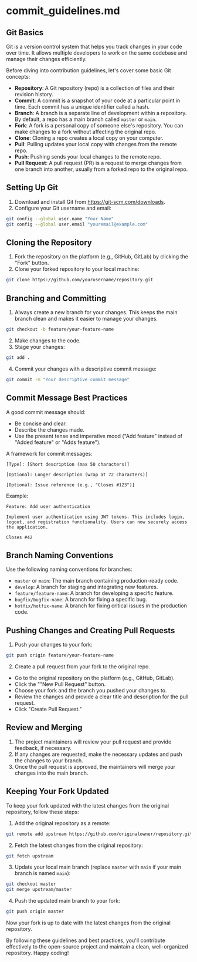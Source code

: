 # commit_guidelines.md

## Git Basics

Git is a version control system that helps you track changes in your code over time. It allows multiple developers to work on the same codebase and manage their changes efficiently.

Before diving into contribution guidelines, let's cover some basic Git concepts:

- **Repository**: A Git repository (repo) is a collection of files and their revision history.
- **Commit**: A commit is a snapshot of your code at a particular point in time. Each commit has a unique identifier called a hash.
- **Branch**: A branch is a separate line of development within a repository. By default, a repo has a main branch called `master` or `main`.
- **Fork**: A fork is a personal copy of someone else's repository. You can make changes to a fork without affecting the original repo.
- **Clone**: Cloning a repo creates a local copy on your computer.
- **Pull**: Pulling updates your local copy with changes from the remote repo.
- **Push**: Pushing sends your local changes to the remote repo.
- **Pull Request**: A pull request (PR) is a request to merge changes from one branch into another, usually from a forked repo to the original repo.

## Setting Up Git

1. Download and install Git from https://git-scm.com/downloads.
2. Configure your Git username and email:

```sh
git config --global user.name "Your Name"
git config --global user.email "youremail@example.com"
```

## Cloning the Repository

1. Fork the repository on the platform (e.g., GitHub, GitLab) by clicking the "Fork" button.
2. Clone your forked repository to your local machine:

```sh
git clone https://github.com/yourusername/repository.git
```

## Branching and Committing

1. Always create a new branch for your changes. This keeps the main branch clean and makes it easier to manage your changes.

```sh
git checkout -b feature/your-feature-name
```

2. Make changes to the code.
3. Stage your changes:

```sh
git add .
```

4. Commit your changes with a descriptive commit message:

```sh
git commit -m "Your descriptive commit message"
```

## Commit Message Best Practices

A good commit message should:

- Be concise and clear.
- Describe the changes made.
- Use the present tense and imperative mood ("Add feature" instead of "Added feature" or "Adds feature").

A framework for commit messages:

```
[Type]: [Short description (max 50 characters)]

[Optional: Longer description (wrap at 72 characters)]

[Optional: Issue reference (e.g., "Closes #123")]
```

Example:

```
Feature: Add user authentication

Implement user authentication using JWT tokens. This includes login, logout, and registration functionality. Users can now securely access the application.

Closes #42
```

## Branch Naming Conventions

Use the following naming conventions for branches:

- `master` or `main`: The main branch containing production-ready code.
- `develop`: A branch for staging and integrating new features.
- `feature/feature-name`: A branch for developing a specific feature.
- `bugfix/bugfix-name`: A branch for fixing a specific bug.
- `hotfix/hotfix-name`: A branch for fixing critical issues in the production code.

## Pushing Changes and Creating Pull Requests

1. Push your changes to your fork:

```sh
git push origin feature/your-feature-name
```

2. Create a pull request from your fork to the original repo.

- Go to the original repository on the platform (e.g., GitHub, GitLab).
- Click the ""New Pull Request" button.
- Choose your fork and the branch you pushed your changes to.
- Review the changes and provide a clear title and description for the pull request.
- Click "Create Pull Request."

## Review and Merging

1. The project maintainers will review your pull request and provide feedback, if necessary.
2. If any changes are requested, make the necessary updates and push the changes to your branch.
3. Once the pull request is approved, the maintainers will merge your changes into the main branch.

## Keeping Your Fork Updated

To keep your fork updated with the latest changes from the original repository, follow these steps:

1. Add the original repository as a remote:

```sh
git remote add upstream https://github.com/originalowner/repository.git
```

2. Fetch the latest changes from the original repository:

```sh
git fetch upstream
```

3. Update your local main branch (replace `master` with `main` if your main branch is named `main`):

```sh
git checkout master
git merge upstream/master
```

4. Push the updated main branch to your fork:

```sh
git push origin master
```

Now your fork is up to date with the latest changes from the original repository.

By following these guidelines and best practices, you'll contribute effectively to the open-source project and maintain a clean, well-organized repository. Happy coding!